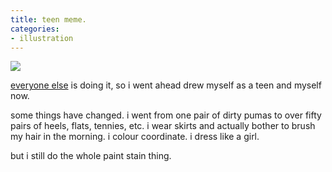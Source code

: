 ```yaml
---
title: teen meme.
categories:
- illustration
---
```


[![](http://farm4.static.flickr.com/3258/2671362933_85c540cace_o.jpg)](http://farm4.static.flickr.com/3258/2671362933_85c540cace_o.jpg)

[everyone else](http://davario.livejournal.com/30861.html) is doing it, so i went ahead drew myself as a teen and myself now.

some things have changed. i went from one pair of dirty pumas to over fifty pairs of heels, flats, tennies, etc. i wear skirts and actually bother to brush my hair in the morning. i colour coordinate. i dress like a girl.

but i still do the whole paint stain thing.

